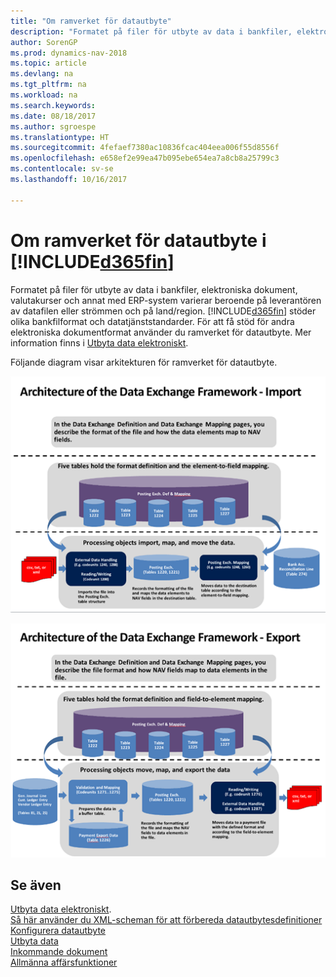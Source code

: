 ```yaml
---
title: "Om ramverket för datautbyte"
description: "Formatet på filer för utbyte av data i bankfiler, elektroniska dokument, valutakurser och annat med ERP-system varierar beroende på leverantören av datafilen eller strömmen och på land/region."
author: SorenGP
ms.prod: dynamics-nav-2018
ms.topic: article
ms.devlang: na
ms.tgt_pltfrm: na
ms.workload: na
ms.search.keywords: 
ms.date: 08/18/2017
ms.author: sgroespe
ms.translationtype: HT
ms.sourcegitcommit: 4fefaef7380ac10836fcac404eea006f55d8556f
ms.openlocfilehash: e658ef2e99ea47b095ebe654ea7a8cb8a25799c3
ms.contentlocale: sv-se
ms.lasthandoff: 10/16/2017

---
```

# <a name="about-the-data-exchange-framework-in-included365finincludesd365finmdmd"></a>Om ramverket för datautbyte i [!INCLUDE[d365fin](includes/d365fin_md.md)]
Formatet på filer för utbyte av data i bankfiler, elektroniska dokument, valutakurser och annat med ERP-system varierar beroende på leverantören av datafilen eller strömmen och på land/region. [!INCLUDE[d365fin](includes/d365fin_md.md)] stöder olika bankfilformat och datatjänststandarder. För att få stöd för andra elektroniska dokumentformat använder du ramverket för datautbyte. Mer information finns i [Utbyta data elektroniskt](across-data-exchange.md).    

 Följande diagram visar arkitekturen för ramverket för datautbyte.  

 ![ramverk för dataintegration &#45; Importera](media/across-data-exchange/dataexchangeframework_import.png)  

 ![ramverk för dataintegration &#45; Exportera](media/across-data-exchange/dataexchangeframework_export.png)  

## <a name="see-also"></a>Se även  
[Utbyta data elektroniskt](across-data-exchange.md).  
[Så här använder du XML-scheman för att förbereda datautbytesdefinitioner](across-how-to-use-xml-schemas-to-prepare-data-exchange-definitions.md)  
[Konfigurera datautbyte](across-set-up-data-exchange.md)  
[Utbyta data](across-exchange-data.md)  
[Inkommande dokument](across-income-documents.md)  
[Allmänna affärsfunktioner](ui-across-business-areas.md)  

